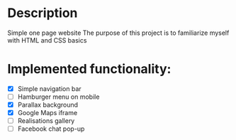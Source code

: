 # Description
Simple one page website
The purpose of this project is to familiarize myself with HTML and CSS basics 

# Implemented functionality:
- [x] Simple navigation bar
- [ ] Hamburger menu on mobile
- [x] Parallax background
- [x] Google Maps iframe
- [ ] Realisations gallery
- [ ] Facebook chat pop-up
